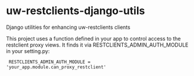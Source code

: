 # uw-restclients-django-utils
Django utilities for enhancing uw-restclients clients

This project uses a function defined in your app to control access to the restclient proxy views. It finds it via RESTCLIENTS_ADMIN_AUTH_MODULE in your setting.py:

     RESTCLIENTS_ADMIN_AUTH_MODULE = 'your_app.module.can_proxy_restclient'

